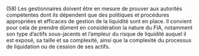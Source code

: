 (58) Les gestionnaires doivent être en mesure de prouver aux autorités compétentes dont ils dépendent que des politiques et procédures appropriées et efficaces de gestion de la liquidité sont en place. Il convient pour cela de prendre dûment en considération la nature du FIA, notamment son type d’actifs sous-jacents et l’ampleur du risque de liquidité auquel il est exposé, sa taille et sa complexité, ainsi que la complexité du processus de liquidation ou de cession de ses actifs.